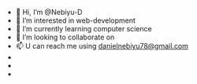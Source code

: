 - 👋 Hi, I’m @Nebiyu-D 
- 👀 I’m interested in web-development
- 🌱 I’m currently learning computer science 
- 💞️ I’m looking to collaborate on
- 📫 U can reach me using danielnebiyu78@gmail.com
-
-
- <!---
Nebiyu-D/Nebiyu-D is a ✨ special ✨ repository because its `README.md` (this file) appears on your GitHub profile.
You can click the Preview link to take a look at your changes.
--->
